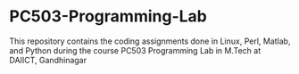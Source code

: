 # PC503-Programming-Lab
This repository contains the coding assignments done in Linux, Perl, Matlab, and Python during the course PC503 Programming Lab in M.Tech at DAIICT, Gandhinagar
